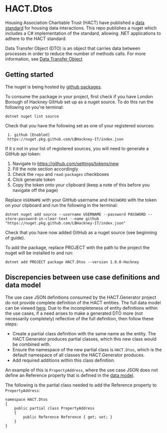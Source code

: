 # HACT.Dtos
Housing Association Charitable Trust (HACT) have published a 
[data standard](https://www.hact.org.uk/DataStandard) for housing data interactions. This repo publishes a 
nuget which includes a C# implementation of the standard, allowing 
.NET applications to adhere to the HACT standard.

Data Transfer Object (DTO) is an object that carries data 
between processes in order to reduce the number of methods 
calls. For more information, see [Data Transfer Object](https://martinfowler.com/eaaCatalog/dataTransferObject.html)

## Getting started
The nuget is being hosted by [github packages](https://docs.github.com/en/packages/learn-github-packages/introduction-to-github-packages).

To consume the package in your project, first check if you have
London Borough of Hackney GitHub set up as a nuget source. To do this run 
the following on you're terminal:

```
dotnet nuget list source 
```
Check that you have the following set as one of your registered sources:

```
 1. github [Enabled]
 https://nuget.pkg.github.com/LBHackney-IT/index.json
```

If it s not in your list of registered sources, you will need to generate a GitHub api token:

1) Navigate to https://github.com/settings/tokens/new
2) Fill the note section accordingly
3) Check the `repo` and `read:packages` checkboxes
4) Click generate token 
5) Copy the token onto your clipboard (keep a note of this before you navigate off the page)

Replace `USERNAME` with your GitHub username and `PASSWORD` 
with the token on your clipboard and run the following in the terminal:

```
dotnet nuget add source --username USERNAME --password PASSWORD --store-password-in-clear-text --name github "https://nuget.pkg.github.com/LBHackney-IT/index.json"
```
Check that you have now added GitHub as a nuget source (see beginning of guide).

To add the package, replace PROJECT with the path to the project the nuget will be installed to and run:

```
dotnet add PROJECT package HACT.Dtos --version 1.0.0-Hackney
```

## Discrepencies between use case definitions and data model 
The use case JSON definitions consumed by the HACT.Generator project do not provide complete definition of the HACT entities. The full data model can be viewed [here](https://www.oscre.org/idm).
Due to the incompleteness of entity definitions within the use cases, if a need arises to make a generated DTO more (not necessarily completely) reflective of the full definition, then follow these steps:
- Create a partial class definition with the same name as the entity.
The HACT.Generator produces partial classes, which this new class would be combined with. 
- Ensure the namespace of the new partial class is `HACT.Dtos`, which is the default namespace of all classes the HACT.Generator produces.
- Add required additions within this class definition.

An example of this is `PropertyAddress`, where the use case JSON does not define an Reference property that is defined in the [data model](https://www.oscre.org/idm?version=idm-main-3_3&content=entity/PropertyAddress&product=HACT).

The following is the partial class needed to add the Reference property to `PropertyAddress`:  
```
namespace HACT.Dtos
{
    public partial class PropertyAddress
    {
        public Reference Reference { get; set; }
    }
}
```
